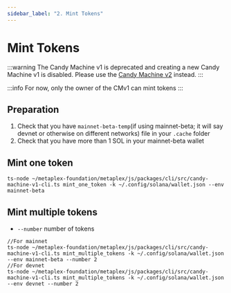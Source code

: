 ```yaml
---
sidebar_label: "2. Mint Tokens"
---
```


# Mint Tokens

:::warning
The Candy Machine v1 is deprecated and creating a new Candy Machine v1 is disabled. Please use the [Candy Machine v2](../candy-machine-v2/introduction) instead.
:::

:::info
For now, only the owner of the CMv1 can mint tokens
:::

## Preparation
1. Check that you have `mainnet-beta-temp`(if using mainnet-beta; it will say devnet or otherwise on different networks) file in your `.cache` folder
2. Check that you have more than 1 SOL in your mainnet-beta wallet

## Mint one token
```
ts-node ~/metaplex-foundation/metaplex/js/packages/cli/src/candy-machine-v1-cli.ts mint_one_token -k ~/.config/solana/wallet.json --env mainnet-beta
```

## Mint multiple tokens
- `--number` number of tokens
```
//For mainnet
ts-node ~/metaplex-foundation/metaplex/js/packages/cli/src/candy-machine-v1-cli.ts mint_multiple_tokens -k ~/.config/solana/wallet.json --env mainnet-beta --number 2
//For devnet
ts-node ~/metaplex-foundation/metaplex/js/packages/cli/src/candy-machine-v1-cli.ts mint_multiple_tokens -k ~/.config/solana/wallet.json --env devnet --number 2 

```
